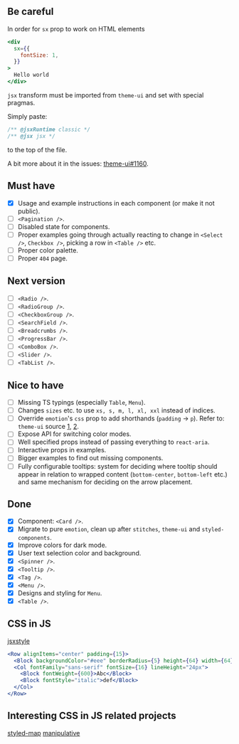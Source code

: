## Be careful

In order for `sx` prop to work on HTML elements

```jsx
<div
  sx={{
    fontSize: 1,
  }}
>
  Hello world
</div>
```

`jsx` transform must be imported from `theme-ui` and set with special pragmas.

Simply paste:

```jsx
/** @jsxRuntime classic */
/** @jsx jsx */
```

to the top of the file.

A bit more about it in the issues: [theme-ui#1160](https://github.com/system-ui/theme-ui/issues/1160#issuecomment-715530924).

## Must have

- [x] Usage and example instructions in each component (or make it not public).
- [ ] `<Pagination />`.
- [ ] Disabled state for components.
- [ ] Proper examples going through actually reacting to change in `<Select />`, `Checkbox />`, picking a row in `<Table />` etc.
- [ ] Proper color palette.
- [ ] Proper `404` page.

## Next version

- [ ] `<Radio />`.
- [ ] `<RadioGroup />`.
- [ ] `<CheckboxGroup />`.
- [ ] `<SearchField />`.
- [ ] `<Breadcrumbs />`.
- [ ] `<ProgressBar />`.
- [ ] `<ComboBox />`.
- [ ] `<Slider />`.
- [ ] `<TabList />`.

## Nice to have

- [ ] Missing TS typings (especially `Table`, `Menu`).
- [ ] Changes `sizes` etc. to use `xs, s, m, l, xl, xxl` instead of indices.
- [ ] Override `emotion`'s `css` prop to add shorthands (`padding` → `p`). Refer to: `theme-ui` source [1](https://github.com/system-ui/theme-ui/blob/develop/packages/css/src/index.ts), [2](https://github.com/system-ui/theme-ui/blob/develop/packages/parse-props/src/index.ts).
- [ ] Expose API for switching color modes.
- [ ] Well specified props instead of passing everything to `react-aria`.
- [ ] Interactive props in examples.
- [ ] Bigger examples to find out missing components.
- [ ] Fully configurable tooltips: system for deciding where tooltip should appear in relation to wrapped content (`bottom-center`, `bottom-left` etc.) and same mechanism for deciding on the arrow placement.

## Done

- [x] Component: `<Card />`.
- [x] Migrate to pure `emotion`, clean up after `stitches`, `theme-ui` and `styled-components`.
- [x] Improve colors for dark mode.
- [x] User text selection color and background.
- [x] `<Spinner />`.
- [x] `<Tooltip />`.
- [x] `<Tag />`.
- [x] `<Menu />`.
- [x] Designs and styling for `Menu`.
- [x] `<Table />`.

## CSS in JS

[jsxstyle](https://github.com/jsxstyle/jsxstyle)

```jsx
<Row alignItems="center" padding={15}>
  <Block backgroundColor="#eee" borderRadius={5} height={64} width={64} />
  <Col fontFamily="sans-serif" fontSize={16} lineHeight="24px">
    <Block fontWeight={600}>Abc</Block>
    <Block fontStyle="italic">def</Block>
  </Col>
</Row>
```

## Interesting CSS in JS related projects

[styled-map](https://github.com/scf4/styled-map)
[manipulative](https://github.com/paulshen/manipulative)
